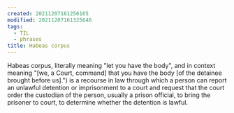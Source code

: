 ```yaml
---
created: 20211207161256105
modified: 20211207161325646
tags:
  - TIL
  - phrases
title: Habeas corpus
---
```


Habeas corpus, literally meaning "let you have the body", and in context meaning "[we, a Court, command] that you have the body [of the detainee brought before us].") is a recourse in law through which a person can report an unlawful detention or imprisonment to a court and request that the court order the custodian of the person, usually a prison official, to bring the prisoner to court, to determine whether the detention is lawful.
